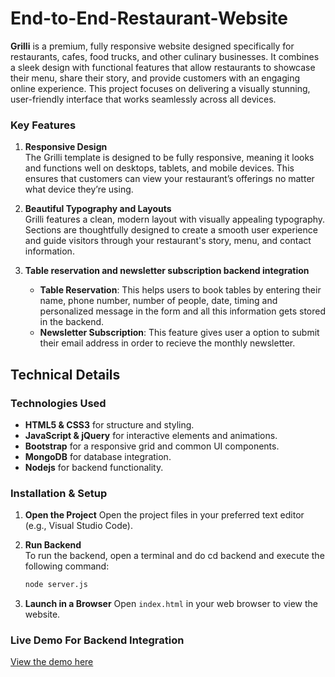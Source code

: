 # End-to-End-Restaurant-Website

**Grilli** is a premium, fully responsive website designed specifically for restaurants, cafes, food trucks, and other culinary businesses. It combines a sleek design with functional features that allow restaurants to showcase their menu, share their story, and provide customers with an engaging online experience. This project focuses on delivering a visually stunning, user-friendly interface that works seamlessly across all devices.
  
### Key Features

1. **Responsive Design**  
   The Grilli template is designed to be fully responsive, meaning it looks and functions well on desktops, tablets, and mobile devices. This ensures that customers can view your restaurant’s offerings no matter what device they’re using.

2. **Beautiful Typography and Layouts**  
   Grilli features a clean, modern layout with visually appealing typography. Sections are thoughtfully designed to create a smooth user experience and guide visitors through your restaurant's story, menu, and contact information.

3. **Table reservation and newsletter subscription backend integration**  
   - **Table Reservation**: This helps users to book tables by entering their name, phone number, number of people, date, timing and personalized message in the form and all this information gets stored in the backend.
   - **Newsletter Subscription**: This feature gives user a option to submit their email address in order to recieve the monthly newsletter.


## Technical Details

### Technologies Used

- **HTML5 & CSS3** for structure and styling.
- **JavaScript & jQuery** for interactive elements and animations.
- **Bootstrap** for a responsive grid and common UI components.
- **MongoDB** for database integration.
- **Nodejs** for backend functionality.


### Installation & Setup

1. **Open the Project**
   Open the project files in your preferred text editor (e.g., Visual Studio Code).

2. **Run Backend**  
   To run the backend, open a terminal and do cd backend and execute the following command:

   ```bash
   node server.js

3. **Launch in a Browser**
   Open `index.html` in your web browser to view the website.


### Live Demo For Backend Integration

[View the demo here](https://github.com/user-attachments/assets/7dd76c28-5ca2-423d-af90-3c3162badbb6) 
